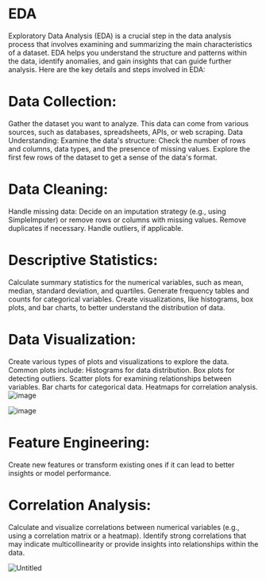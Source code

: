 # EDA
Exploratory Data Analysis (EDA) is a crucial step in the data analysis process that involves examining and summarizing the main characteristics of a dataset. EDA helps you understand the structure and patterns within the data, identify anomalies, and gain insights that can guide further analysis. Here are the key details and steps involved in EDA:

# Data Collection:
Gather the dataset you want to analyze. This data can come from various sources, such as databases, spreadsheets, APIs, or web scraping.
Data Understanding:
Examine the data's structure: Check the number of rows and columns, data types, and the presence of missing values.
Explore the first few rows of the dataset to get a sense of the data's format.

# Data Cleaning:
Handle missing data: Decide on an imputation strategy (e.g., using SimpleImputer) or remove rows or columns with missing values.
Remove duplicates if necessary.
Handle outliers, if applicable.

# Descriptive Statistics:
Calculate summary statistics for the numerical variables, such as mean, median, standard deviation, and quartiles.
Generate frequency tables and counts for categorical variables.
Create visualizations, like histograms, box plots, and bar charts, to better understand the distribution of data.
 
# Data Visualization:
Create various types of plots and visualizations to explore the data. Common plots include:
Histograms for data distribution.
Box plots for detecting outliers.
Scatter plots for examining relationships between variables.
Bar charts for categorical data.
Heatmaps for correlation analysis.
![image](https://github.com/chittettu/EDA-/assets/105189151/4acbdb80-7a74-481b-b00c-fe0f303aa478)

![image](https://github.com/chittettu/EDA-/assets/105189151/d9866a2c-cde6-4789-9119-96d787ceafc2)

# Feature Engineering:
Create new features or transform existing ones if it can lead to better insights or model performance.

# Correlation Analysis:
Calculate and visualize correlations between numerical variables (e.g., using a correlation matrix or a heatmap).
Identify strong correlations that may indicate multicollinearity or provide insights into relationships within the data.

![Untitled](https://github.com/chittettu/EDA-/assets/105189151/ca3635d9-675d-46ac-be3c-492488dfa7c5)

